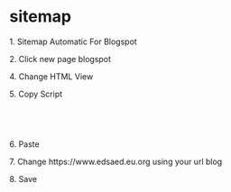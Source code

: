 # sitemap
<p>1. Sitemap Automatic For Blogspot</p>
<p>2. Click new page blogspot</p>
<p>4. Change HTML View</p>
<p>5. Copy Script</p>
<pre>
<code>
<script src="https://cdn.jsdelivr.net/gh/edsaed/sitemap@main/sitemap.js"></script><script src="http://www.edsaed.eu.org/feeds/posts/default?max-results=9999&amp;alt=json-in-script&amp;callback=loadtoc"></script>
</code>
</pre>
<p>6. Paste</p>
<p>7. Change https://www.edsaed.eu.org using your url blog</p>
<p>8. Save</p>
